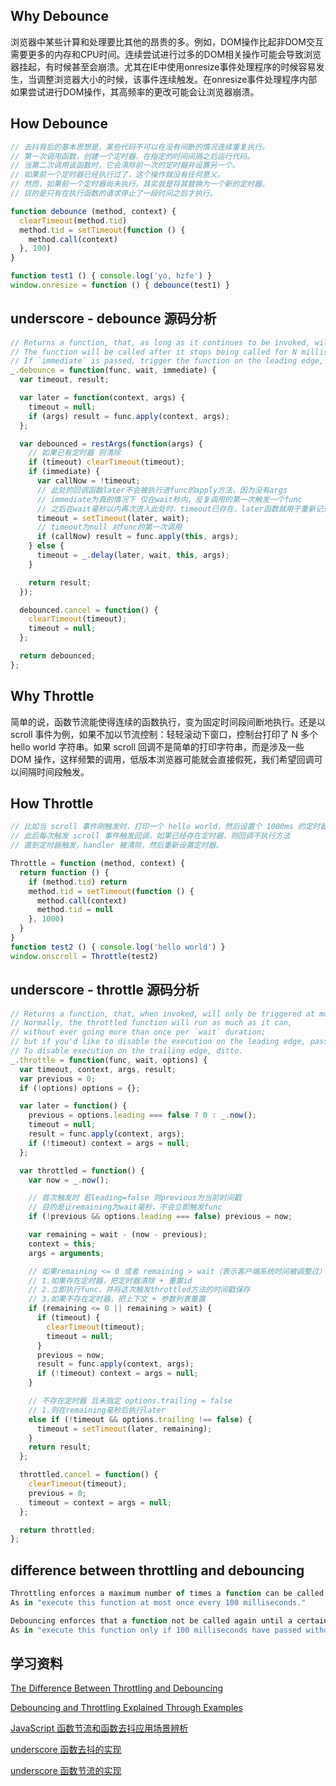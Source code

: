 ## Why Debounce
浏览器中某些计算和处理要比其他的昂贵的多。例如，DOM操作比起非DOM交互需要更多的内存和CPU时间。连续尝试进行过多的DOM相关操作可能会导致浏览器挂起，有时候甚至会崩溃。尤其在IE中使用onresize事件处理程序的时候容易发生，当调整浏览器大小的时候，该事件连续触发。在onresize事件处理程序内部如果尝试进行DOM操作，其高频率的更改可能会让浏览器崩溃。

## How Debounce
```javascript
// 去抖背后的基本思想是，某些代码不可以在没有间断的情况连续重复执行。
// 第一次调用函数，创建一个定时器，在指定的时间间隔之后运行代码。
// 当第二次调用该函数时，它会清除前一次的定时器并设置另一个。
// 如果前一个定时器已经执行过了，这个操作就没有任何意义。
// 然而，如果前一个定时器尚未执行，其实就是将其替换为一个新的定时器。
// 目的是只有在执行函数的请求停止了一段时间之后才执行。

function debounce (method, context) {
  clearTimeout(method.tid)
  method.tid = setTimeout(function () {
    method.call(context)
  }, 100)
}

function test1 () { console.log('yo, hzfe') }
window.onresize = function () { debounce(test1) }
```

## underscore - debounce 源码分析
```javascript
// Returns a function, that, as long as it continues to be invoked, will not be triggered.
// The function will be called after it stops being called for N milliseconds.
// If `immediate` is passed, trigger the function on the leading edge, instead of the trailing.
_.debounce = function(func, wait, immediate) {
  var timeout, result;

  var later = function(context, args) {
    timeout = null;
    if (args) result = func.apply(context, args);
  };

  var debounced = restArgs(function(args) {
    // 如果已有定时器 则清除
    if (timeout) clearTimeout(timeout);
    if (immediate) {
      var callNow = !timeout;
      // 此处的回调函数later不会被执行进func的apply方法，因为没有args
      // immediate为真的情况下 仅在wait秒内，反复调用的第一次触发一个func
      // 之后在wait毫秒以内再次进入此处时，timeout已存在，later函数就用于重新记录新的定时器
      timeout = setTimeout(later, wait);
      // timeout为null 对func的第一次调用
      if (callNow) result = func.apply(this, args);
    } else {
      timeout = _.delay(later, wait, this, args);
    }

    return result;
  });

  debounced.cancel = function() {
    clearTimeout(timeout);
    timeout = null;
  };

  return debounced;
};
```

## Why Throttle
简单的说，函数节流能使得连续的函数执行，变为固定时间段间断地执行。还是以 scroll 事件为例，如果不加以节流控制：轻轻滚动下窗口，控制台打印了 N 多个 hello world 字符串。如果 scroll 回调不是简单的打印字符串，而是涉及一些 DOM 操作，这样频繁的调用，低版本浏览器可能就会直接假死，我们希望回调可以间隔时间段触发。

## How Throttle
```javascript
// 比如当 scroll 事件刚触发时，打印一个 hello world，然后设置个 1000ms 的定时器
// 此后每次触发 scroll 事件触发回调，如果已经存在定时器，则回调不执行方法
// 直到定时器触发，handler 被清除，然后重新设置定时器。

Throttle = function (method, context) {
  return function () {
    if (method.tid) return
    method.tid = setTimeout(function () {
      method.call(context)
      method.tid = null
    }, 1000)
  }
}
function test2 () { console.log('hello world') }
window.onscroll = Throttle(test2)
```

## underscore - throttle 源码分析
```javascript
// Returns a function, that, when invoked, will only be triggered at most once during a given window of time.
// Normally, the throttled function will run as much as it can,
// without ever going more than once per `wait` duration;
// but if you'd like to disable the execution on the leading edge, pass `{leading: false}`.
// To disable execution on the trailing edge, ditto.
_.throttle = function(func, wait, options) {
  var timeout, context, args, result;
  var previous = 0;
  if (!options) options = {};

  var later = function() {
    previous = options.leading === false ? 0 : _.now();
    timeout = null;
    result = func.apply(context, args);
    if (!timeout) context = args = null;
  };

  var throttled = function() {
    var now = _.now();

    // 首次触发时 若leading=false 则previous为当前时间戳
    // 目的是让remaining为wait毫秒，不会立即触发func
    if (!previous && options.leading === false) previous = now;

    var remaining = wait - (now - previous);
    context = this;
    args = arguments;

    // 如果remaining <= 0 或者 remaining > wait（表示客户端系统时间被调整过）时
    // 1.如果存在定时器，把定时器清除 + 重置id
    // 2.立即执行func，并将这次触发throttled方法的时间戳保存
    // 3.如果不存在定时器，把上下文 + 参数列表重置
    if (remaining <= 0 || remaining > wait) {
      if (timeout) {
        clearTimeout(timeout);
        timeout = null;
      }
      previous = now;
      result = func.apply(context, args);
      if (!timeout) context = args = null;
    }

    // 不存在定时器 且未指定 options.trailing = false
    // 1.则在remaining毫秒后执行later
    else if (!timeout && options.trailing !== false) {
      timeout = setTimeout(later, remaining);
    }
    return result;
  };

  throttled.cancel = function() {
    clearTimeout(timeout);
    previous = 0;
    timeout = context = args = null;
  };

  return throttled;
};
```

## difference between throttling and debouncing
```javascript
Throttling enforces a maximum number of times a function can be called over time.
As in "execute this function at most once every 100 milliseconds."

Debouncing enforces that a function not be called again until a certain amount of time has passed without it being called.
As in "execute this function only if 100 milliseconds have passed without it being called."
```

## 学习资料
[The Difference Between Throttling and Debouncing](https://css-tricks.com/the-difference-between-throttling-and-debouncing/)

[Debouncing and Throttling Explained Through Examples](https://css-tricks.com/debouncing-throttling-explained-examples/)

[JavaScript 函数节流和函数去抖应用场景辨析](https://github.com/hanzichi/underscore-analysis/issues/20)

[underscore 函数去抖的实现](https://github.com/hanzichi/underscore-analysis/issues/21)

[underscore 函数节流的实现](https://github.com/hanzichi/underscore-analysis/issues/22)
